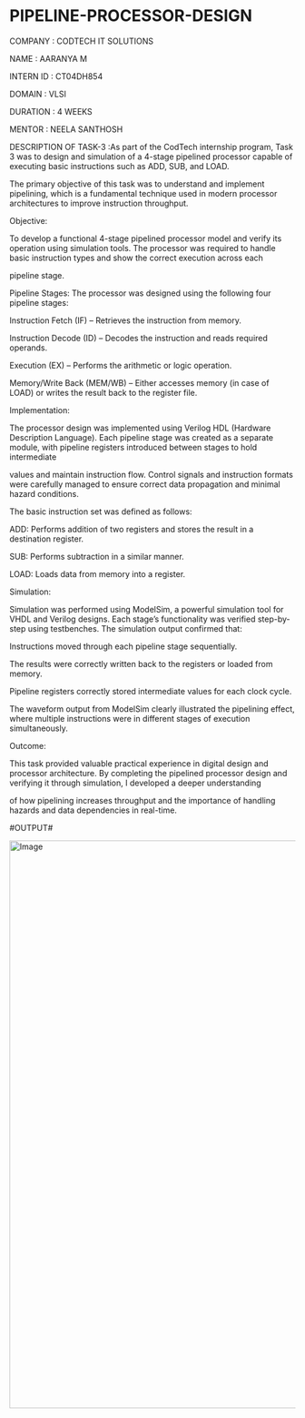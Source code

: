# PIPELINE-PROCESSOR-DESIGN

COMPANY : CODTECH IT SOLUTIONS

NAME : AARANYA M

INTERN ID : CT04DH854

DOMAIN : VLSI

DURATION : 4 WEEKS

MENTOR : NEELA SANTHOSH

DESCRIPTION OF TASK-3 :As part of the CodTech internship program, Task 3 was to design and simulation of a 4-stage pipelined processor capable of executing basic instructions such as ADD, SUB, and LOAD. 

The primary objective of this task was to understand and implement pipelining, which is a fundamental technique used in modern processor architectures to improve instruction throughput.

Objective:

To develop a functional 4-stage pipelined processor model and verify its operation using simulation tools. The processor was required to handle basic instruction types and show the correct execution across each 

pipeline stage.

Pipeline Stages:
The processor was designed using the following four pipeline stages:

Instruction Fetch (IF) – Retrieves the instruction from memory.

Instruction Decode (ID) – Decodes the instruction and reads required operands.

Execution (EX) – Performs the arithmetic or logic operation.

Memory/Write Back (MEM/WB) – Either accesses memory (in case of LOAD) or writes the result back to the register file.

Implementation:

The processor design was implemented using Verilog HDL (Hardware Description Language). Each pipeline stage was created as a separate module, with pipeline registers introduced between stages to hold intermediate 

values and maintain instruction flow. Control signals and instruction formats were carefully managed to ensure correct data propagation and minimal hazard conditions.

The basic instruction set was defined as follows:

ADD: Performs addition of two registers and stores the result in a destination register.

SUB: Performs subtraction in a similar manner.

LOAD: Loads data from memory into a register.


Simulation:

Simulation was performed using ModelSim, a powerful simulation tool for VHDL and Verilog designs. Each stage’s functionality was verified step-by-step using testbenches. The simulation output confirmed that:

Instructions moved through each pipeline stage sequentially.

The results were correctly written back to the registers or loaded from memory.

Pipeline registers correctly stored intermediate values for each clock cycle.

The waveform output from ModelSim clearly illustrated the pipelining effect, where multiple instructions were in different stages of execution simultaneously. 

Outcome:

This task provided valuable practical experience in digital design and processor architecture. By completing the pipelined processor design and verifying it through simulation, I developed a deeper understanding 

of how pipelining increases throughput and the importance of handling hazards and data dependencies in real-time.

#OUTPUT#

<img width="1899" height="998" alt="Image" src="https://github.com/user-attachments/assets/7b698a7a-9ac8-468d-8102-d0ba8b7ab16f" />

